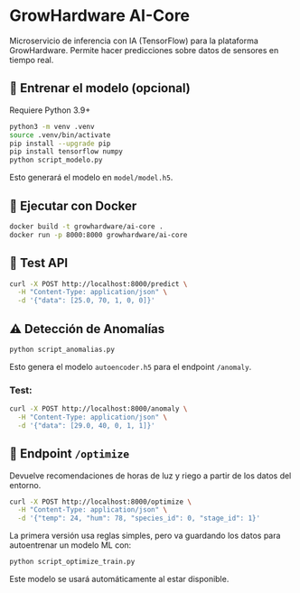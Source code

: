 # GrowHardware AI-Core

Microservicio de inferencia con IA (TensorFlow) para la plataforma GrowHardware. Permite hacer predicciones sobre datos de sensores en tiempo real.

## 🧠 Entrenar el modelo (opcional)

Requiere Python 3.9+

```bash
python3 -m venv .venv
source .venv/bin/activate
pip install --upgrade pip
pip install tensorflow numpy
python script_modelo.py
```

Esto generará el modelo en `model/model.h5`.

## 🐳 Ejecutar con Docker

```bash
docker build -t growhardware/ai-core .
docker run -p 8000:8000 growhardware/ai-core
```

## 🧪 Test API

```bash
curl -X POST http://localhost:8000/predict \
  -H "Content-Type: application/json" \
  -d '{"data": [25.0, 70, 1, 0, 0]}'
```


## ⚠️ Detección de Anomalías

```bash
python script_anomalias.py
```

Esto genera el modelo `autoencoder.h5` para el endpoint `/anomaly`.

### Test:
```bash
curl -X POST http://localhost:8000/anomaly \
  -H "Content-Type: application/json" \
  -d '{"data": [29.0, 40, 0, 1, 1]}'
```


## 🌿 Endpoint `/optimize`

Devuelve recomendaciones de horas de luz y riego a partir de los datos del entorno.

```bash
curl -X POST http://localhost:8000/optimize \
  -H "Content-Type: application/json" \
  -d '{"temp": 24, "hum": 78, "species_id": 0, "stage_id": 1}'
```

La primera versión usa reglas simples, pero va guardando los datos para autoentrenar un modelo ML con:

```bash
python script_optimize_train.py
```

Este modelo se usará automáticamente al estar disponible.
